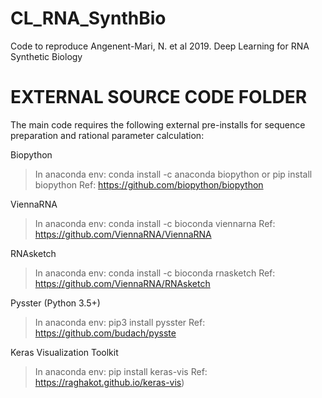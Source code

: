 # CL_RNA_SynthBio
Code to reproduce Angenent-Mari, N. et al 2019. Deep Learning for RNA Synthetic Biology

# EXTERNAL SOURCE CODE FOLDER
The main code requires the following external pre-installs for sequence preparation and rational parameter calculation:


Biopython
>In anaconda env: conda install -c anaconda biopython or pip install biopython
>Ref: https://github.com/biopython/biopython


ViennaRNA
>In anaconda env: conda install -c bioconda viennarna
>Ref: https://github.com/ViennaRNA/ViennaRNA


RNAsketch
>In anaconda env: conda install -c bioconda rnasketch
>Ref: https://github.com/ViennaRNA/RNAsketch


Pysster (Python 3.5+)
>In anaconda env: pip3 install pysster
>Ref: https://github.com/budach/pysste


Keras Visualization Toolkit
>In anaconda env: pip install keras-vis
>Ref: https://raghakot.github.io/keras-vis)


